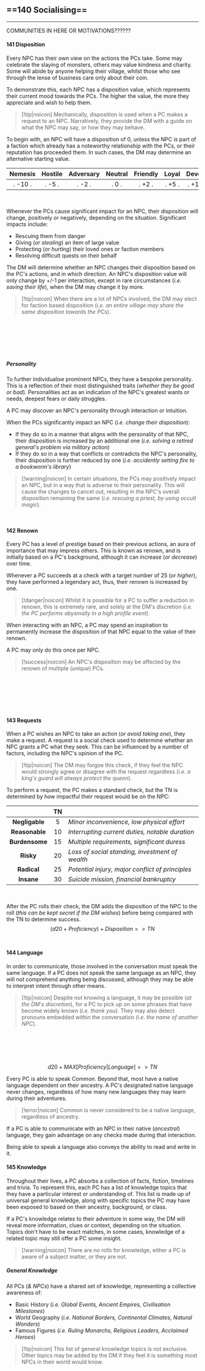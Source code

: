 ## ==140 Socialising==
---

COMMUNITIES IN HERE OR MOTIVATIONS??????

#### 141 Disposition
Every NPC has their own view on the actions the PCs take. Some may celebrate the slaying of monsters, others may value kindness and charity. Some will abide by anyone helping their village, whilst those who see through the lense of business care only about their coin.

To demonstrate this, each NPC has a disposition value, which represents their current mood towards the PCs. The higher the value, the more they appreciate and wish to help them.

> [!tip|noicon] Mechanically, disposition is used when a PC makes a request to an NPC. Narratively, they provide the DM with a guide on what the NPC may say, or how they may behave.

To begin with, an NPC will have a disposition of 0, unless the NPC is part of a faction which already has a noteworthy relationship with the PCs, or their reputation has proceeded them. In such cases, the DM may determine an alternative starting value.
<br />

|   **Nemesis**   |   **Hostile**   |  **Adversary**  |   **Neutral**   |  **Friendly**   |    **Loyal**    |   **Devout**    |
| :-------------: | :-------------: | :-------------: | :-------------: | :-------------: | :-------------: | :-------------: |
| .     -10     . | .     -5      . | .     -2      . | .      0      . | .     +2      . | .     +5      . | .     +10     . |
<br />

Whenever the PCs cause significant impact for an NPC, their disposition will change, positively or negatively, depending on the situation. Significant impacts include:
- Rescuing them from danger
- Giving (*or stealing*) an item of large value
- Protecting (*or hurting*) their loved ones or faction members
- Resolving difficult quests on their behalf

The DM will determine whether an NPC changes their disposition based on the PC's actions, and in which direction. An NPC's disposition value will only change by +/-1 per interaction, except in rare circumstances (*i.e. saving their life*), when the DM may change it by more.

> [!tip|noicon] When there are a lot of NPCs involved, the DM may elect for faction based disposition (*i.e. an entire village may share the same disposition towards the PCs*).

<br />
<br />
<br />
<br />
<br />

##### Personality
To further individualise prominent NPCs, they have a bespoke personality. This is a reflection of their most distinguished traits (*whether they be good or bad*). Personalities act as an indication of the NPC's greatest wants or needs, deepest fears or daily struggles.

A PC may discover an NPC's personality through interaction or intuition.

When the PCs significantly impact an NPC (*i.e. change their disposition*):
- If they do so in a manner that aligns with the personality of that NPC, their disposition is increased by an additional one (*i.e. solving a retired general's problem via military action*)
- If they do so in a way that conflicts or contradicts the NPC's personality, their disposition is further reduced by one (*i.e. accidently setting fire to a bookworm's library*)

> [!warning|noicon] In certain situations, the PCs may positively impact an NPC, but in a way that is adverse to their personality. This will cause the changes to cancel out, resulting in the NPC's overall disposition remaining the same (*i.e. rescuing a priest, by using occult magic*).

<br />

#### 142 Renown
Every PC has a level of prestige based on their previous actions, an aura of importance that may impress others. This is known as renown, and is initially based on a PC's background, although it can increase (*or decrease*) over time.

Whenever a PC succeeds at a check with a target number of 25 (*or higher*), they have performed a legendary act, thus, their renown is increased by one.

> [!danger|noicon] Whilst it is possible for a PC to suffer a reduction in renown, this is extremely rare, and solely at the DM's discretion (*i.e. the PC performs abysmally in a high profile event*).

When interacting with an NPC, a PC may spend an inspiration to permanently increase the disposition of that NPC equal to the value of their renown.

A PC may only do this once per NPC. 

> [!success|noicon] An NPC's disposition may be affected by the renown of multiple (*unique*) PCs.


<br />
<br />
<br />
<br />
<br />

#### 143 Requests
When a PC wishes an NPC to take an action (*or avoid taking one*), they make a request. 
A request is a social check used to determine whether an NPC grants a PC what they seek. This can be influenced by a number of factors, including the NPC's opinion of the PC.

> [!tip|noicon] The DM may forgoe this check, if they feel the NPC would strongly agree or disagree with the request regardless (*i.e. a king's guard will always protect the queen*).

To perform a request, the PC makes a standard check, but the TN is determined by how impactful their request would be on the NPC:
<br />

|                | **TN** |                                                  |
| :------------: | :----: | :----------------------------------------------- |
| **Negligable** |   5    | *Minor inconvenience, low physical effort*       |
| **Reasonable** |   10   | *Interrupting current duties, notable duration*  |
| **Burdensome** |   15   | *Multiple requirements, significant duress*      |
|   **Risky**    |   20   | *Loss of social standing, investment of wealth*  |
|  **Radical**   |   25   | *Potential injury, major conflict of principles* |
|   **Insane**   |   30   | *Suicide mission, financial bankruptcy*          |
<br />

After the PC rolls their check, the DM adds the disposition of the NPC to the roll (*this can be kept secret if the DM wishes*) before being compared with the TN to determine success.
<br />
$$
(d20 + Proficiency) + Disposition => TN
$$
<br />

#### 144 Language
In order to communicate, those involved in the conversation must speak the same language. If a PC does not speak the same language as an NPC, they will not comprehend anything being discussed, although they may be able to interpret intent through other means.

> [!tip|noicon] Despite not knowing a language, it may be possible (*at the DM's discretion*), for a PC to pick up on some phrases that have become widely known (*i.e. thank you*). They may also detect pronouns embedded within the conversation (*i.e. the name of another NPC*).

<br />
<br />
<br />
<br />


$$
d20 + MAX[Proficiency|Language] => TN
$$

Every PC is able to speak Common. Beyond that, most have a native language dependent on their ancestry. A PC's designated native language never changes, regardless of how many new languages they may learn during their adventures.

> [!error|noicon] Common is never considered to be a native language, regardless of ancestry.

If a PC is able to communicate with an NPC in their native (*ancestral*) language, they gain advantage on any checks made during that interaction.

Being able to speak a language also conveys the ability to read and write in it.
<br />
#### 145 Knowledge
Throughout their lives, a PC absorbs a collection of facts, fiction, timelines and trivia. 
To represent this, each PC has a list of knowledge topics that they have a particular interest or understanding of. This list is made up of universal general knowledge, along with specific topics the PC may have been exposed to based on their ancestry, background, or class.

If a PC's knowledge relates to their adventure in some way, the DM will reveal more information, clues or context, depending on the situation. Topics don't have to be exact matches, in some cases, knowledge of a related topic may still offer a PC some insight.

> [!warning|noicon] There are no rolls for knowledge, either a PC is aware of a subject matter, or they are not.
##### General Knowledge
All PCs (*& NPCs*) have a shared set of knowledge, representing a collective awareness of:
- Basic History (*i.e. Global Events, Ancient Empires, Civilisation Milestones*)
- World Geography (*i.e. National Borders, Continental Climates, Natural Wonders*)
- Famous Figures (*i.e. Ruling Monarchs, Religious Leaders, Acclaimed Heroes*)

> [!tip|noicon] This list of general knowledge topics is not exclusive. Other topics may be added by the DM if they feel it is something most NPCs in their world would know.